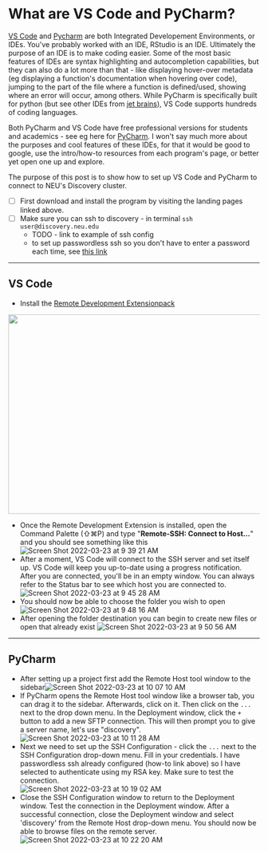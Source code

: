 # What are VS Code and PyCharm?

[VS Code](https://code.visualstudio.com) and [Pycharm](https://www.jetbrains.com/pycharm/) are both Integrated Developement Environments, or IDEs. You've probably worked with an IDE, RStudio is an IDE. Ultimately the purpose of an IDE is to make coding easier. Some of the most basic features of IDEs are syntax highlighting and autocompletion capabilities, but they can also do a lot more than that - like displaying hover-over metadata (eg displaying a function's documentation when hovering over code), jumping to the part of the file where a function is defined/used, showing where an error will occur, among others. While PyCharm is specifically built for python (but see other IDEs from [jet brains](https://www.jetbrains.com)), VS Code supports hundreds of coding languages.

Both PyCharm and VS Code have free professional versions for students and academics - see eg here for [PyCharm](https://www.jetbrains.com/community/education/#students). I won't say much more about the purposes and cool features of these IDEs, for that it would be good to google, use the intro/how-to resources from each program's page, or better yet open one up and explore.

The purpose of this post is to show how to set up VS Code and PyCharm to connect to NEU's Discovery cluster. 

- [ ] First download and install the program by visiting the landing pages linked above.
- [ ] Make sure you can ssh to discovery - in terminal `ssh user@discovery.neu.edu`
  - TODO - link to example of ssh config
  - to set up passwordless ssh so you don't have to enter a password each time, see [this link](http://www.linuxproblem.org/art_9.html)

---

## VS Code
- Install the [Remote Development Extensionpack](https://marketplace.visualstudio.com/items?itemName=ms-vscode-remote.vscode-remote-extensionpack)
<img src="https://user-images.githubusercontent.com/8821725/159176412-c43f26ad-855a-46d8-918a-31bf41156bea.png" width="600" height="400">

- Once the Remote Development Extension is installed, open the Command Palette (⇧⌘P) and type "<b>Remote-SSH: Connect to Host...</b>" and you should see something like this ![Screen Shot 2022-03-23 at 9 39 21 AM](https://user-images.githubusercontent.com/8821725/159713469-dcb1aebc-915e-495f-89b1-d3ca29ff7fd0.png)
- After a moment, VS Code will connect to the SSH server and set itself up. VS Code will keep you up-to-date using a progress notification. After you are connected, you'll be in an empty window. You can always refer to the Status bar to see which host you are connected to. <br>![Screen Shot 2022-03-23 at 9 45 28 AM](https://user-images.githubusercontent.com/8821725/159713970-a6471acf-e7db-4b43-a87f-316ee8feb9a5.png)</br>
- You should now be able to choose the folder you wish to open <br> ![Screen Shot 2022-03-23 at 9 48 16 AM](https://user-images.githubusercontent.com/8821725/159714594-fa30ac5e-3666-492a-abb9-52de33fa2879.png)</br>
- After opening the folder destination you can begin to create new files or open that already exist ![Screen Shot 2022-03-23 at 9 50 56 AM](https://user-images.githubusercontent.com/8821725/159715126-e0cc754b-ddb3-43ea-98a1-a1fa6a665f16.png)

---

## PyCharm

- After setting up a project first add the Remote Host tool window to the sidebar![Screen Shot 2022-03-23 at 10 07 10 AM](https://user-images.githubusercontent.com/8821725/159718453-3750eb37-6127-4c53-9e00-ffec62ba4a22.png)
- If PyCharm opens the Remote Host tool window like a browser tab, you can drag it to the sidebar. Afterwards, click on it. Then click on the `...` next to the drop down menu. In the Deployment window, click the `+` button to add a new SFTP connection. This will then prompt you to give a server name, let's use "discovery".<br>
![Screen Shot 2022-03-23 at 10 11 28 AM](https://user-images.githubusercontent.com/8821725/159719312-ca86411a-1d7d-4131-95a3-fa894d6eee94.png)</br>
- Next we need to set up the SSH Configuration - click the `...` next to the SSH Configuration drop-down menu. Fill in your credentials. I have passwordless ssh already configured (how-to link above) so I have selected to authenticate using my RSA key. Make sure to test the connection. <br>![Screen Shot 2022-03-23 at 10 19 02 AM](https://user-images.githubusercontent.com/8821725/159720760-74429eab-6aa7-4a5e-bbb9-eb3672879f72.png)</br>
- Close the SSH Configuration window to return to the Deployment window. Test the connection in the Deployment window. After a successful connection, close the Deployment window and select 'discovery' from the Remote Host drop-down menu. You should now be able to browse files on the remote server.![Screen Shot 2022-03-23 at 10 22 20 AM](https://user-images.githubusercontent.com/8821725/159721461-d1106690-d6f9-452d-983e-02913f4b625c.png)



